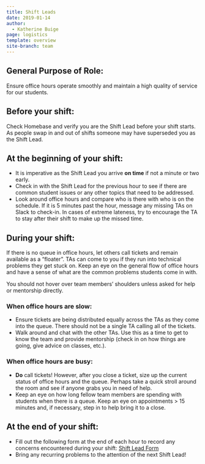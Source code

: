 ```yaml
---
title: Shift Leads
date: 2019-01-14
author:
  - Katherine Buige
page: logistics
template: overview
site-branch: team
---
```


## General Purpose of Role:

Ensure office hours operate smoothly and maintain a high quality of service for our students.

## Before your shift:

Check Homebase and verify you are the Shift Lead before your shift starts. As people swap in and out of shifts someone may have superseded you as the Shift Lead.

## At the beginning of your shift:

- It is imperative as the Shift Lead you arrive **on time** if not a minute or two early.
- Check in with the Shift Lead for the previous hour to see if there are common student issues or any other topics that need to be addressed.
- Look around office hours and compare who is there with who is on the schedule. If it is 5 minutes past the hour, message any missing TAs on Slack to check-in. In cases of extreme lateness, try to encourage the TA to stay after their shift to make up the missed time.

## During your shift:

If there is no queue in office hours, let others call tickets and remain available as a “floater”. TAs can come to you if they run into technical problems they get stuck on. Keep an eye on the general flow of office hours and have a sense of what are the common problems students come in with.

You should not hover over team members’ shoulders unless asked for help or mentorship directly.

### When office hours are slow:

- Ensure tickets are being distributed equally across the TAs as they come into the queue. There should not be a single TA calling all of the tickets.
- Walk around and chat with the other TAs. Use this as a time to get to know the team and provide mentorship (check in on how things are going, give advice on classes, etc.).

### When office hours are busy:

- **Do** call tickets! However, after you close a ticket, size up the current status of office hours and the queue. Perhaps take a quick stroll around the room and see if anyone grabs you in need of help.
- Keep an eye on how long fellow team members are spending with students when there is a queue. Keep an eye on appointments > 15 minutes and, if necessary, step in to help bring it to a close.

## At the end of your shift:

- Fill out the following form at the end of each hour to record any concerns encountered during your shift: [Shift Lead Form](https://forms.gle/aUGtnnx8AGHcGEuE7)
- Bring any recurring problems to the attention of the next Shift Lead!
